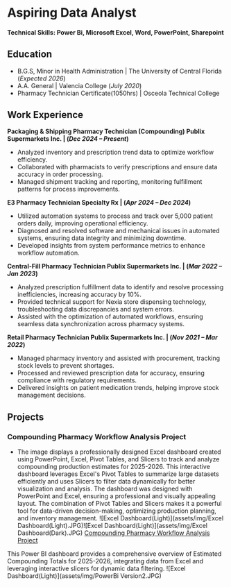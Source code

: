 # Aspiring Data Analyst

#### Technical Skills: Power Bi, Microsoft Excel, Word, PowerPoint, Sharepoint
## Education
- B.G.S, Minor in Health Administration | The University of Central Florida (_Expected 2026_)
- A.A. General | Valencia College (_July 2020_)							       		
- Pharmacy Technician Certificate(1050hrs) | Osceola Technical College

## Work Experience
**Packaging & Shipping Pharmacy Technician (Compounding) Publix Supermarkets Inc. | (_Dec 2024 – Present_)**
-	Analyzed inventory and prescription trend data to optimize workflow efficiency.
- Collaborated with pharmacists to verify prescriptions and ensure data accuracy in order processing.
- Managed shipment tracking and reporting, monitoring fulfillment patterns for process improvements.

**E3 Pharmacy Technician Specialty Rx | (_Apr 2024 – Dec 2024_)**
- Utilized automation systems to process and track over 5,000 patient orders daily, improving operational efficiency.
-	Diagnosed and resolved software and mechanical issues in automated systems, ensuring data integrity and minimizing downtime.
-	Developed insights from system performance metrics to enhance workflow automation.

**Central-Fill Pharmacy Technician Publix Supermarkets Inc. | (_Mar 2022 – Jan 2023_)**
- Analyzed prescription fulfillment data to identify and resolve processing inefficiencies, increasing accuracy by 10%.
- Provided technical support for Nexia store dispensing technology, troubleshooting data discrepancies and system errors.
- Assisted with the optimization of automated workflows, ensuring seamless data synchronization across pharmacy systems.

**Retail Pharmacy Technician Publix Supermarkets Inc. | (_Nov 2021 – Mar 2022_)**
- Managed pharmacy inventory and assisted with procurement, tracking stock levels to prevent shortages.
- Processed and reviewed prescription data for accuracy, ensuring compliance with regulatory requirements.
- Delivered insights on patient medication trends, helping improve stock management decisions.

## Projects
### Compounding Pharmacy Workflow Analysis Project
- The image displays a professionally designed Excel dashboard created using PowerPoint, Excel, Pivot Tables, and Slicers to track and analyze compounding production estimates for 2025-2026. This interactive dashboard leverages Excel's Pivot Tables to summarize large datasets efficiently and uses Slicers to filter data dynamically for better visualization and analysis. The dashboard was designed with PowerPoint and Excel, ensuring a professional and visually appealing layout. The combination of Pivot Tables and Slicers makes it a powerful tool for data-driven decision-making, optimizing production planning, and inventory management.
![Excel Dashboard(Light)](assets/img/Excel Dashboard(Light).JPG)![Excel Dashboard(Light)](assets/img/Excel Dashboard(Dark).JPG)
[Compounding Pharmacy Workflow Analysis Project](https://github.com/ElishaMendez/Compounding-Pharmacy-Workflow-Analysis-Project)

This Power BI dashboard provides a comprehensive overview of Estimated Compounding Totals for 2025-2026, integrating data from Excel and leveraging interactive slicers for dynamic data filtering.
![Excel Dashboard(Light)](assets/img/PowerBi Version2.JPG)

